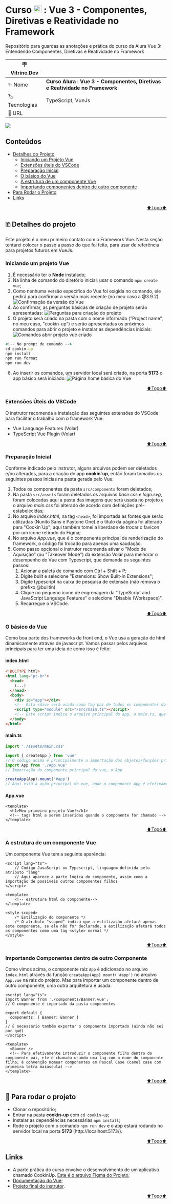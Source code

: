# Curso <img src="./images/icons/alura_logo.png" style="height: 24px"> : Vue 3 - Componentes, Diretivas e Reatividade no Framework
Repositório para guardas as anotações e prática do curso da Alura Vue 3: Entendendo Componentes, Diretivas e Reatividade no Framework

| :placard: Vitrine.Dev |     |
| -------------  | --- |
| :sparkles: Nome        | **Curso Alura : Vue 3 - Componentes, Diretivas e Reatividade no Framework**
| :label: Tecnologias | TypeScript, VueJs
| :rocket: URL         | 

<!-- Inserir imagem com a #vitrinedev ao final do link -->
![](./images/homepage.png#vitrinedev)

## Conteúdos
* [Detalhes do Projeto](#-detalhes-do-projeto)
    * [Iniciando um Projeto Vue](#iniciando-um-projeto-vue)
    * [Extensões úteis do VSCode](#extensões-úteis-do-vscode)
    * [Preparação Inicial](#preparação-inicial)
    * [O básico do Vue](#o-básico-do-vue)
    * [A estrutura de um componente Vue](#a-estrutura-de-um-componente-vue)
    * [Importando componentes dentro de outro componente](#importando-componentes-dentro-de-outro-componente)
* [Para Rodar o Projeto](#-para-rodar-o-projeto)
* [Links](#links)

<p align="right"><a href="#curso---vue-3---componentes-diretivas-e-reatividade-no-framework">⬆️Topo⬆️</a></p>


## 🗈 Detalhes do projeto
Este projeto é o meu primeiro contato com o Framework Vue. Nesta seção tentarei colocar o passo a passo do que foi feito, para usar de referência para projetos futuros em VueJs.


### Iniciando um projeto Vue
1. É necessário ter o __Node__ instalado;
2. Na linha de comando do diretório inicial, usar o comando ```npm create vue```;
3. Como nenhuma versão específica do Vue foi exigida no comando, ele pedirá para confirmar a versão mais recente (no meu caso a @3.9.2).
![Confirmação da versão do Vue](./images/versao-vue.png)
4. Ao confirmar, as perguntas básicas de criação de projeto serão apresentadas:
![Perguntas para criação do projeto](./images/perguntas-vue.png)
5. O projeto será criado na pasta com o nome informado ("Project name", no meu caso, "cookin-up") e serão apresentadas os próximos comandos para abrir o projeto e instalar as dependências iniciais:
![Comandos abrir projeto vue criado](./images/instrucoes-abrir-projeto-vue.png)
```cmd
<!-- No prompt de comando -->
cd cookin-up
npm install
npm run format
npm run dev
```
6. Ao inserir os comandos, um servidor local será criado, na porta __5173__ o app básico será iniciado:
![Página home básica do Vue](./images/home-vue.png)

<p align="right"><a href="#curso---vue-3---componentes-diretivas-e-reatividade-no-framework">⬆️Topo⬆️</a></p>


### Extensões Úteis do VSCode
O instrutor recomenda a instalação das seguintes extensões do VSCode para facilitar o trabalho com o framework Vue:
- Vue Language Features (Volar)
- TypeScript Vue Plugin (Volar)

<p align="right"><a href="#curso---vue-3---componentes-diretivas-e-reatividade-no-framework">⬆️Topo⬆️</a></p>

### Preparação Inicial
Conforme indicado pelo instrutor, alguns arquivos podem ser deletados e/ou alterados, para a criação do app **cookin´up**, então foram tomados os seguintes passos inicias na pasta gerada pelo Vue:
1. Todos os componentes da pasta ```src/components``` foram deletados;
2. Na pasta ```src/assets``` foram deletados os arquivos *base.css* e *logo.svg*, foram colocadas aqui a pasta das imagens que será usada no projeto e o arquivo *main.css* foi alterado de acordo com definições pré-estabelecidas;
3. No arquivo *index.html*, na tag ```<head>```, foi importada as fontes que serão utilizadas (Nunito Sans e Paytone One) e o título da página foi alterado para "Cookin´Up"; aqui também tomei a liberdade de trocar o favicon por um ícone retirado do Figma;
4. No arquivo *App.vue*, que é o componente principal de renderização do framework, o código foi trocado para apenas uma saudação.
5. Como passo opcional o instrutor recomenda ativar o "Modo de Aquisição" (ou "Takeover Mode") da extensão Volar para melhorar o desempenho do Vue com Typescript, que demanda os seguintes passos:
    1. Acionar a paleta de comando com Ctrl + Shift + P;
    2. Digite built e selecione "Extensions: Show Built-in Extensions";
    3. Digite typescript na caixa de pesquisa de extensão (não remova o prefixo @builtin).
    4. Clique no pequeno ícone de engrenagem da "TypeScript and JavaScript Language Features" e selecione "Disable (Workspace)".
    5. Recarregue o VSCode.

<p align="right"><a href="#curso---vue-3---componentes-diretivas-e-reatividade-no-framework">⬆️Topo⬆️</a></p>


### O básico do Vue
Como boa parte dos frameworks de front end, o Vue usa a geração de html dinamicamente através de javascript. Vamos passar pelos arquivos principais para ter uma ideia de como isso é feito:

#### index.html
```html
<!DOCTYPE html>
<html lang="pt-br">
  <head>
    (...)
  </head>
  <body>
    <div id="app"></div>
    <!-- Esta <div> será usada como tag pai de todos os componentes do aplicativo Vue, em especial o componente principal, App.vue, por isso é importante que sua identificação serja alterada com muito cuidado -->
    <script type="module" src="/src/main.ts"></script>
    <!-- Este script indica o arquivo principal do app, o main.ts, que é o responsável por criar/renderizar dinamicamente os componentes em html -->
  </body>
</html>
```

#### main.ts
```ts
import './assets/main.css'

import { createApp } from 'vue'
// O código acima é principalmente a importação dos objetos/funções principais do Vue.
import App from './App.vue'
// Importação do componente principal do vue, o App

createApp(App).mount('#app')
// Aqui está a ação principal do vue, onde o componente App é efetivamente criado como html/css/js e montado na div principal (com o id="app")
```

#### App.vue
```vue
<template>
  <h1>Meu primeiro projeto Vue!</h1>
  <!-- tags html a serem inseridas quando o componente for chamado -->
</template>
```

<p align="right"><a href="#curso---vue-3---componentes-diretivas-e-reatividade-no-framework">⬆️Topo⬆️</a></p>


### A estrutura de um componente Vue
Um componente Vue tem a seguinte aparência:
```vue
<script lang="ts">
    // Código JavaScript ou Typescript, linguagem definida pelo atributo "lang"
    // Aqui aparece a parte lógica do componente, assim como a importação de possíveis outros componentes filhos
</script>

<template>
    <!-- estrutura html do componente-->
</template>

<style scoped>
    /* Estilização do componente */
    /* O atributo "scoped" indica que a estilização afetará apenas este componente, se ele não for declarado, a estilização afetará todos os componentes como uma tag <style> normal */
</style>
``` 
<p align="right"><a href="#curso---vue-3---componentes-diretivas-e-reatividade-no-framework">⬆️Topo⬆️</a></p>


### Importando Componentes dentro de outro Componente
Como vimos acima, o componente raiz ```App``` é adicionado no arquivo ```index.html``` através da função ```createApp(App).mount('#app')``` no arquivo ```App.vue``` na raiz do projeto. Mas para importar um componente dentro de outro componente, uma outra arquitetura é usada:
```vue
<script lang="ts">
import Banner from './components/Banner.vue';
// O componente é importado da pasta componentes

export default {
  components: { Banner: Banner }
}
// É necessário também exportar o componente importado (ainda não sei por quê)
</script>

<template>
  <Banner />
  <!-- Para efetivamente introduzir o componente filho dentro do componente pai, ele é chamado usando uma tag com o nome do componente filho; é convenção nomear componentes em Pascal Case (camel case com primeira letra maiúscula) -->
</template>
``` 

<p align="right"><a href="#curso---vue-3---componentes-diretivas-e-reatividade-no-framework">⬆️Topo⬆️</a></p>


## 📀 Para rodar o projeto
- Clonar o repositório;
- Entrar na pasta __cookin-up__ com ```cd cookin-up```;
- Instalar as dependências necessárias ```npm install```;
- Rode o projeto com o comando ```npm run dev``` e o app estará rodando no servidor local na porta __5173__ (http://localhost:5173/).

<p align="right"><a href="#curso---vue-3---componentes-diretivas-e-reatividade-no-framework">⬆️Topo⬆️</a></p>


## Links
- A parte prática do curso envolve o desenvolvimento de um aplicativo chamado CookinUp. [Este é o arquivo Figma do Projeto](https://www.figma.com/file/J4J2EY9BDJKYueH7QGrsnz/Cookin'UP-%7C-Vue-1-(Copy)?type=design&node-id=1901-2&mode=design&t=odeZYaNpiVTuXDSt-0);
- [Documentação do Vue](https://br.vuejs.org/v2/guide/index.html);
- [Projeto final do instrutor](https://github.com/alura-cursos/cookin-up/tree/main).

<p align="right"><a href="#curso---vue-3---componentes-diretivas-e-reatividade-no-framework">⬆️Topo⬆️</a></p>
